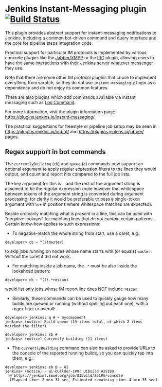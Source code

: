 Jenkins Instant-Messaging plugin [![Build Status](https://ci.jenkins.io/job/Plugins/job/instant-messaging-plugin/job/master/badge/icon)](https://ci.jenkins.io/job/Plugins/job/instant-messaging-plugin/job/master/)
================================

This plugin provides abstract support for instant-messaging notifications
to Jenkins, including a common bot-driven command and query interface
and the core for pipeline steps integration code.

Practical support for particular IM protocols is implemented by various
concrete plugins like the
[Jabber/XMPP](https://github.com/jenkinsci/jabber-plugin) or the
[IRC](https://github.com/jenkinsci/ircbot-plugin) plugin, allowing users
to have the same interactions with their Jenkins server whatever messenger
they use.

Note that there are some other IM protocol plugins that chose to implement
everything from scratch, so they do not use `instant-messaging-plugin` as
a dependency and do not enjoy its common features.

There are also plugins which add commands available via instant messaging
such as [Log Command](https://github.com/jenkinsci/log-command-plugin).

For more information, visit the plugin information page:
<https://plugins.jenkins.io/instant-messaging/>

The practical suggestions for freestyle or pipeline job setup may be seen in
<https://plugins.jenkins.io/ircbot/> and <https://plugins.jenkins.io/jabber/>
pages.

Regex support in bot commands
-----------------------------

The `currentlyBuilding` (`cb`) and `queue` (`q`) commands now support an
optional argument to apply regular expression filters to the lines they
would output, and count and report hits compared to the full job lists.

The key argument for this is `~` and the rest of the argument string is
assumed to be the regular expression (note however that whitespace between
tokens of the argument string is converted during argument processing;
for clarity it would be preferable to pass a single-token argument with
`\s+` in positions where whitespace matches are expected).

Beside ordinarily matching what is *present* in a line, this can be used
with "negative lookups" for matching lines that *do not contain* certain
patterns. Certain know-how applies to such expressions:

* To negative-match the whole string from start, use a caret, e.g.:

````
developer> cb ~ ^(?!master)
````
to skip jobs running on nodes whose name starts with (or equals) `master`.
Without the caret it did not work.

* For matching inside a job name, the `.*` must be also inside the
lookahead pattern:

````
developer> cb ~ ^(?!.*rescan)
````

would list only jobs whose IM report line does NOT include `rescan`.

* Similarly, these commands can be used to quickly gauge how many builds
are queued or running (without spelling out each one), with a regex filter
or overall:

````
developer> jenkins: q # ~ mycomponent
jenkins> (notice) Build queue (19 items total, of which 2 items matched the filter)

developer> jenkins: cb #
jenkins> (notice) Currently building (11 items)
````

* The `currentlyBuilding` command can also be asked to provide URLs to the
console of the reported running builds, so you can quickly tap into them,
e.g.:

````
developer> jenkins: cb @ ~ UI
jenkins> (notice) - ui-builder-1#0: UIbuild #25190
  @ https://jenkins.some.org/job/UIbuild/25190/console
  (Elapsed time: 2 min 31 sec, Estimated remaining time: 4 min 35 sec)
````
